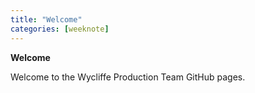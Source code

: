 ```yaml
---
title: "Welcome"
categories: [weeknote]
---
```


**Welcome**

Welcome to the Wycliffe Production Team GitHub pages.
